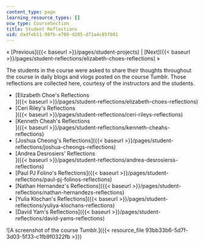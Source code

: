 ```yaml
---
content_type: page
learning_resource_types: []
ocw_type: CourseSection
title: Student Reflections
uid: dadfeb11-98fb-e700-d205-d71a4c85f081
---
```


« [Previous]({{< baseurl >}}/pages/student-projects) | [Next]({{< baseurl >}}/pages/student-reflections/elizabeth-choes-reflections) »

The students in the course were asked to share their thoughts throughout the course in daily blogs and vlogs posted on the course Tumblr. Those reflections are collected here, courtesy of the instructors and the students.

*   [Elizabeth Choe's Reflections  
    ]({{< baseurl >}}/pages/student-reflections/elizabeth-choes-reflections)
*   [Ceri Riley's Reflections  
    ]({{< baseurl >}}/pages/student-reflections/ceri-rileys-reflections)
*   [Kenneth Cheah's Reflections  
    ]({{< baseurl >}}/pages/student-reflections/kenneth-cheahs-reflections)
*   [Joshua Cheong's Reflections]({{< baseurl >}}/pages/student-reflections/joshua-cheongs-reflections)
*   [Andrea Desrosiers' Reflections  
    ]({{< baseurl >}}/pages/student-reflections/andrea-desrosierss-reflections)
*   [Paul PJ Folino's Reflections]({{< baseurl >}}/pages/student-reflections/paul-pj-folinos-reflections)
*   [Nathan Hernandez's Reflections]({{< baseurl >}}/pages/student-reflections/nathan-hernandezs-reflections)
*   [Yulia Klochan's Reflections]({{< baseurl >}}/pages/student-reflections/yuliya-klochans-reflections)
*   [David Yam's Reflections]({{< baseurl >}}/pages/student-reflections/david-yams-reflections)

![A screenshot of the course Tumblr.]({{< resource_file 93bb33b6-5d7f-3d03-5f33-c1fb9f0322fb >}})